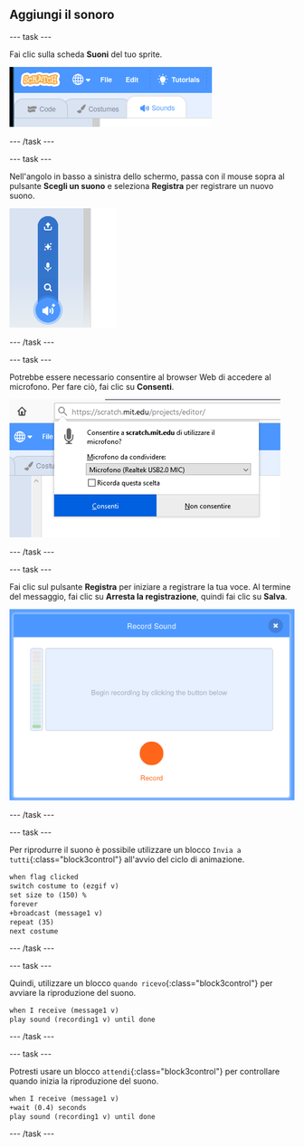 ## Aggiungi il sonoro

--- task ---

Fai clic sulla scheda **Suoni** del tuo sprite.

![immagine che mostra la scheda Suoni per lo sprite selezionata](images/sounds-tab.png)

--- /task ---

--- task ---

Nell'angolo in basso a sinistra dello schermo, passa con il mouse sopra al pulsante **Scegli un suono** e seleziona **Registra** per registrare un nuovo suono.

![immagine che mostra il pulsante Scegli un suono selezionato con Registra un suono evidenziato](images/record-sound.png)

--- /task ---

--- task ---

Potrebbe essere necessario consentire al browser Web di accedere al microfono. Per fare ciò, fai clic su **Consenti**.

![immagine che mostra la richiesta del browser Web per abilitare l'accesso al microfono](images/allow-mic.png)

--- /task ---

--- task ---

Fai clic sul pulsante **Registra** per iniziare a registrare la tua voce. Al termine del messaggio, fai clic su **Arresta la registrazione**, quindi fai clic su **Salva**.

![immagine che mostra la finestra di registrazione in Scratch](images/record.png)

--- /task ---

--- task ---

Per riprodurre il suono è possibile utilizzare un blocco `Invia a tutti`{:class="block3control"} all'avvio del ciclo di animazione.

```blocks3
when flag clicked
switch costume to (ezgif v)
set size to (150) %
forever
+broadcast (message1 v)
repeat (35)
next costume
```

--- /task ---

--- task ---

Quindi, utilizzare un blocco `quando ricevo`{:class="block3control"} per avviare la riproduzione del suono.

```blocks3
when I receive (message1 v)
play sound (recording1 v) until done
```

--- /task ---

--- task ---

Potresti usare un blocco `attendi`{:class="block3control"} per controllare quando inizia la riproduzione del suono.

```blocks3
when I receive (message1 v)
+wait (0.4) seconds
play sound (recording1 v) until done
```

--- /task ---



